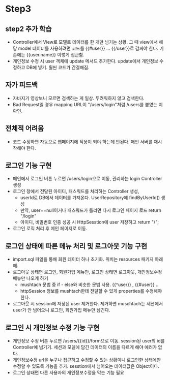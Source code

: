 # Step3 

## step2 추가 학습 
- Controller에서 View로 모델로 데이터를 한 개만 넘기는 상황. 그 때 view에서 해당 model 데이터를 사용하려면 코드를 {{#user}} ... {{/user}}로 감싸야 한다. 기존에는 {{user.name}} 이렇게 접근함. 
- 개인정보 수정 시 user 객체에 update 메서드 추가한다. update에서 개인정보 수정하고 DB에 넣기. 훨씬 코드가 간결해짐. 

## 자가 피드백 
- 자바지기 영상보니 모르면 검색하는 게 일상. 두려워하지 않고 검색한다. 
- Bad Request일 경우 mapping URL이 "/users/login"처럼 /users를 붙였는 지 확인.
## 전체적 어려움 
- 코드 수정하면 자동으로 웹페이지에 적용이 되야 하는데 안된다. 매번 서버를 재시작해야 한다. 

## 로그인 기능 구현
- 메인에서 로그인 버튼 누르면 /users/login으로 이동, 관리하는 login Controller 생성
- 로그인 창에서 전달된 아이디, 패스워드를 처리하는 Controller 생성, 
    - userId로 DB에서 데이터를 가져온다. UserRepository에 findByUserId() 생성
    - 만약, user==null이거나 패스워드가 틀리면 다시 로그인 페이지 로드 return "/login"
    - 아이디, 비밀번호 인증 성공 시 HttpSesstion에 user 저장하고 return "/"; 
- 로그인 로직 처리 후 메인 페이지로 이동.

## 로그인 상태에 따른 메뉴 처리 및 로그아웃 기능 구현
- import.sql 파일을 통해 회원 데이터 하나 초기화. 위치는 resources 패키지 아래에. 
- 로그아웃 상태면 로그인, 회원가입 메뉴만, 로그인 상태면 로그아웃, 개인정보수정 메뉴만 나오게 하기
    - mushtach 문법 중 if - else와 비슷한 문법 사용. {{^user}} , {{#user}} .. 
    - httpSession 정보를 mushtach한테 전달할 수 있게 properties를 수정해야 한다.
- 로그아웃 시 session에 저장된 user 제거한다. 제거하면 muschtach는 세션에서 user가 안 넘어오니 로그인, 회원가입 메뉴만 남긴다.

## 로그인 시 개인정보 수정 기능 구현 
- 개인정보 수정 버튼 누르면 /users/{{id}}/form으로 이동. session된 user의 id를 Controller에 넘기기. 세션과 모델에 담긴 데이터의 이름을 다르게 해야 에러가 없다.
- 개인정보수정 url을 누구나 접근하고 수정할 수 있는 상황이니 로그인한 상태에만 수정할 수 있도록 기능을 추가. sesstion에서 넘어오는 데이터값은 Object이다.
- 로그인 상태면 다른 사용자의 개인정보수정을 막는 기능 필요
   
 
